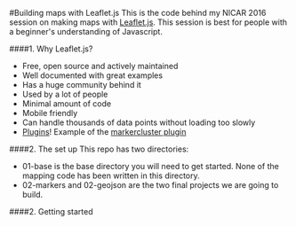 #Building maps with Leaflet.js
This is the code behind my NICAR 2016 session on making maps with [Leaflet.js](https://github.com/Leaflet/Leaflet). This session is best for people with a beginner's understanding of Javascript.

####1. Why Leaflet.js?
- Free, open source and actively maintained
- Well documented with great examples
- Has a huge community behind it
- Used by a lot of people
- Minimal amount of code
- Mobile friendly
- Can handle thousands of data points without loading too slowly
- [Plugins](http://leafletjs.com/plugins.html)! Example of the [markercluster plugin](http://csessig86.github.io/tabletop_to_leaflet/#cluster)

####2. The set up
This repo has two directories:

- 01-base is the base directory you will need to get started. None of the mapping code has been written in this directory.
- 02-markers and 02-geojson are the two final projects we are going to build.

####2. Getting started